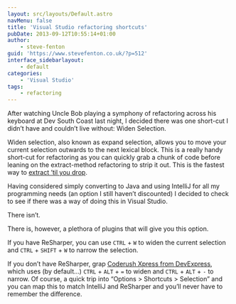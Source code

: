 ```yaml
---
layout: src/layouts/Default.astro
navMenu: false
title: 'Visual Studio refactoring shortcuts'
pubDate: 2013-09-12T10:55:14+01:00
author:
    - steve-fenton
guid: 'https://www.stevefenton.co.uk/?p=512'
interface_sidebarlayout:
    - default
categories:
    - 'Visual Studio'
tags:
    - refactoring
---
```


After watching Uncle Bob playing a symphony of refactoring across his keyboard at Dev South Coast last night, I decided there was one short-cut I didn’t have and couldn’t live without: Widen Selection.

Widen selection, also known as expand selection, allows you to move your current selection outwards to the next lexical block. This is a really handy short-cut for refactoring as you can quickly grab a chunk of code before leaning on the extract-method refactoring to strip it out. This is the fastest way to [extract ’til you drop](https://sites.google.com/site/unclebobconsultingllc/home/articles/one-thing-extract-till-you-drop).

Having considered simply converting to Java and using IntelliJ for all my programming needs (an option I still haven’t discounted) I decided to check to see if there was a way of doing this in Visual Studio.

There isn’t.

There is, however, a plethora of plugins that will give you this option.

If you have ReSharper, you can use `CTRL` + `W` to widen the current selection and `CTRL` + `SHIFT` + `W` to narrow the selection.

If you don’t have ReSharper, grap [Coderush Xpress from DevExpress](https://www.devexpress.com/Products/CodeRush/), which uses (by default…) `CTRL` + `ALT` + `=` to widen and `CTRL` + `ALT` + `-` to narrow. Of course, a quick trip into “Options &gt; Shortcuts &gt; Selection” and you can map this to match IntelliJ and ReSharper and you’ll never have to remember the difference.